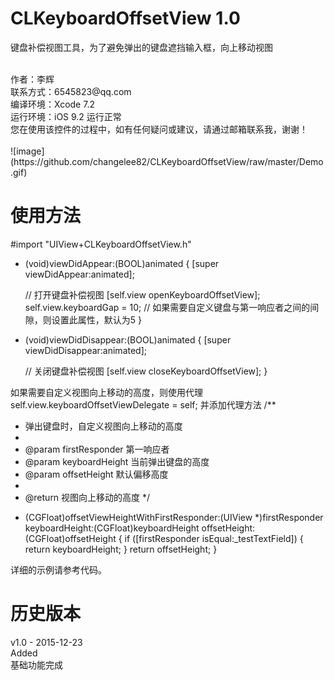 # CLKeyboardOffsetView 1.0
键盘补偿视图工具，为了避免弹出的键盘遮挡输入框，向上移动视图

<br />
作者：李辉 <br />
联系方式：6545823@qq.com <br />
编译环境：Xcode 7.2 <br />
运行环境：iOS 9.2 运行正常 <br />
您在使用该控件的过程中，如有任何疑问或建议，请通过邮箱联系我，谢谢！ <br />

<br />
![image](https://github.com/changelee82/CLKeyboardOffsetView/raw/master/Demo.gif)
<br />

使用方法
===============

  #import "UIView+CLKeyboardOffsetView.h"
    
  - (void)viewDidAppear:(BOOL)animated
  {
    [super viewDidAppear:animated];
    
    // 打开键盘补偿视图
    [self.view openKeyboardOffsetView];
    self.view.keyboardGap = 10; // 如果需要自定义键盘与第一响应者之间的间隙，则设置此属性，默认为5
  }

  - (void)viewDidDisappear:(BOOL)animated
  {
    [super viewDidDisappear:animated];
    
    // 关闭键盘补偿视图
    [self.view closeKeyboardOffsetView];
  }
  
  如果需要自定义视图向上移动的高度，则使用代理 
  <CLKeyboardOffsetViewDelegate>
  self.view.keyboardOffsetViewDelegate = self;
  并添加代理方法
  /**
   *  弹出键盘时，自定义视图向上移动的高度
   *
   *  @param firstResponder 第一响应者
   *  @param keyboardHeight 当前弹出键盘的高度
   *  @param offsetHeight   默认偏移高度
   *
   *  @return 视图向上移动的高度
   */
  - (CGFloat)offsetViewHeightWithFirstResponder:(UIView *)firstResponder
                                 keyboardHeight:(CGFloat)keyboardHeight
                                   offsetHeight:(CGFloat)offsetHeight
  {
      if ([firstResponder isEqual:_testTextField])
      {
          return keyboardHeight;
      }
      return offsetHeight;
  }


详细的示例请参考代码。 <br />

历史版本
===============
v1.0 - 2015-12-23 <br />
Added <br />
基础功能完成 <br />
